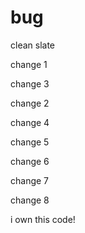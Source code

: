 # bug

clean slate

change 1

change 3

change 2

change 4

change 5

change 6

change 7

change 8

i own this code!
